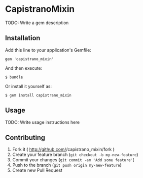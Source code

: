 # CapistranoMixin

TODO: Write a gem description

## Installation

Add this line to your application's Gemfile:

    gem 'capistrano_mixin'

And then execute:

    $ bundle

Or install it yourself as:

    $ gem install capistrano_mixin

## Usage

TODO: Write usage instructions here

## Contributing

1. Fork it ( http://github.com/<my-github-username>/capistrano_mixin/fork )
2. Create your feature branch (`git checkout -b my-new-feature`)
3. Commit your changes (`git commit -am 'Add some feature'`)
4. Push to the branch (`git push origin my-new-feature`)
5. Create new Pull Request
